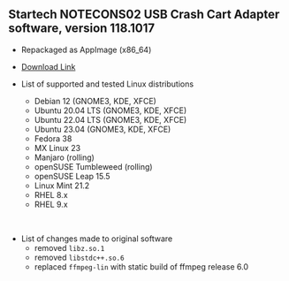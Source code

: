 ## Startech NOTECONS02 USB Crash Cart Adapter software, version 118.1017
* Repackaged as AppImage (x86_64)
* [Download Link](https://app.inode.ws/index.php/s/ZFfjC5PwRko4zM2/download/Startech-NOTECONS02-USB-Crash-Cart-Adapter-2308190024-x86_64.AppImage)
* List of supported and tested Linux distributions


  - Debian 12 (GNOME3, KDE, XFCE)
  - Ubuntu 20.04 LTS (GNOME3, KDE, XFCE)
  - Ubuntu 22.04 LTS (GNOME3, KDE, XFCE)
  - Ubuntu 23.04 (GNOME3, KDE, XFCE)
  - Fedora 38
  - MX Linux 23
  - Manjaro (rolling)
  - openSUSE Tumbleweed (rolling)
  - openSUSE Leap 15.5
  - Linux Mint 21.2
  - RHEL 8.x
  - RHEL 9.x

<br>

* List of changes made to original software
  * removed `libz.so.1`
  * removed `libstdc++.so.6`
  * replaced `ffmpeg-lin` with static build of ffmpeg release 6.0
